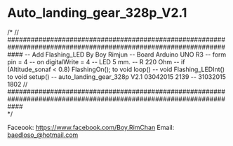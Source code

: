# Auto_landing_gear_328p_V2.1
/*
// ####################################################################################################################
-- Add Flashing_LED By Boy Rimjun
-- Board Arduino UNO R3
-- form pin = 4
-- on digitalWrite = 4
-- LED 5 mm.
-- R 220 Ohm
-- if (Altitude_sonaf < 0.8)  FlashingOn(); to void loop()
-- void Flashing_LEDInt()  to void setup()
-- auto_landing_gear_328p V2.1  03042015 2139
-- 31032015 1802
// ####################################################################################################################  
*/ 

Faceook: https://www.facebook.com/Boy.RimChan
Email: baedloso_@hotmail.com
